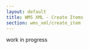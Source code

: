 ```yaml
---
layout: default
title: WMS XML - Create Items
section: wms_xml/create_item
---
```


work in progress